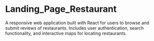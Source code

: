 # Landing_Page_Restaurant
A responsive web application built with React for users to browse and submit reviews of restaurants. Includes user authentication, search functionality, and interactive maps for locating restaurants.
